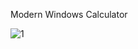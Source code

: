 Modern Windows Calculator

![1](https://user-images.githubusercontent.com/61477088/202562908-690e0caf-74c9-4966-afd3-540cdeb4e5fc.png)
